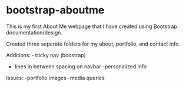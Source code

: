 # bootstrap-aboutme

This is my first About Me webpage that I have created using Bootstrap documentation/design.

Created three seperate folders for my about, portfolio, and contact info.

Additions: 
-sticky nav (boostrap)
- lines in between spacing on navbar
-personalized info

Issues: 
-portfolio images
-media queries
